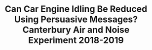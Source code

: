 ---
title: "Can Car Engine Idling Be Reduced Using Persuasive Messages? Canterbury Air and Noise Experiment 2018-2019"
collection: publications
permalink: /publication/abrams_etal_2018_report.pdf
venue: 'Unviersity of Kent'
year: 2019
paperurl: '/files/Abrams et al. (2018).pdf'
link: 'https://kar.kent.ac.uk/74587/'
citation: '*Abrams, D., Hopthrow, T., <u>Imada, H.</u>, Ozkececi, H., Lalot, F., & Templeton, A. (2019). Can Car Engine Idling Be Reduced Using Persuasive Messages? Canterbury Air and Noise Experiment 2018-19. Project report. University of Kent. doi:10.22024/unikent/01.02.74587.'
---